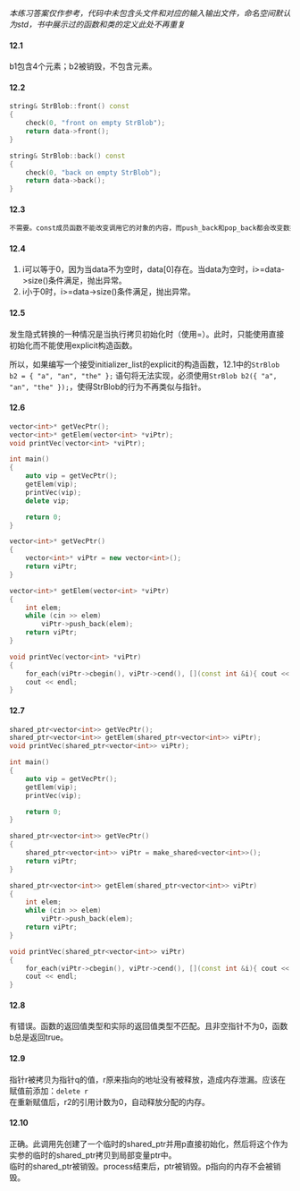 *本练习答案仅作参考，代码中未包含头文件和对应的输入输出文件，命名空间默认为std，书中展示过的函数和类的定义此处不再重复*

#### 12.1

b1包含4个元素；b2被销毁，不包含元素。

#### 12.2

```CPP
string& StrBlob::front() const
{
    check(0, "front on empty StrBlob");
    return data->front();
}

string& StrBlob::back() const
{
    check(0, "back on empty StrBlob");
    return data->back();
}
```

#### 12.3

```CPP
不需要。const成员函数不能改变调用它的对象的内容，而push_back和pop_back都会改变数据成员data。
```

#### 12.4

1. i可以等于0，因为当data不为空时，data[0]存在。当data为空时，i>=data->size()条件满足，抛出异常。
2. i小于0时，i>=data->size()条件满足，抛出异常。

#### 12.5

发生隐式转换的一种情况是当执行拷贝初始化时（使用=）。此时，只能使用直接初始化而不能使用explicit构造函数。  

所以，如果编写一个接受initializer_list的explicit的构造函数，12.1中的`StrBlob b2 = { "a", "an", "the" };`
语句将无法实现，必须使用`StrBlob b2({ "a", "an", "the" });`，使得StrBlob的行为不再类似与指针。

#### 12.6

```CPP
vector<int>* getVecPtr();
vector<int>* getElem(vector<int> *viPtr);
void printVec(vector<int> *viPtr);

int main()
{
    auto vip = getVecPtr();
    getElem(vip);
    printVec(vip);
    delete vip;

    return 0;
}

vector<int>* getVecPtr()
{
    vector<int>* viPtr = new vector<int>();
    return viPtr;
}

vector<int>* getElem(vector<int> *viPtr)
{
    int elem;
    while (cin >> elem)
        viPtr->push_back(elem);
    return viPtr;
}

void printVec(vector<int> *viPtr)
{
    for_each(viPtr->cbegin(), viPtr->cend(), [](const int &i){ cout << i << " "; });
    cout << endl;
}
```

#### 12.7

```CPP
shared_ptr<vector<int>> getVecPtr();
shared_ptr<vector<int>> getElem(shared_ptr<vector<int>> viPtr);
void printVec(shared_ptr<vector<int>> viPtr);

int main()
{
    auto vip = getVecPtr();
    getElem(vip);
    printVec(vip);

    return 0;
}

shared_ptr<vector<int>> getVecPtr()
{
    shared_ptr<vector<int>> viPtr = make_shared<vector<int>>();
    return viPtr;
}

shared_ptr<vector<int>> getElem(shared_ptr<vector<int>> viPtr)
{
    int elem;
    while (cin >> elem)
        viPtr->push_back(elem);
    return viPtr;
}

void printVec(shared_ptr<vector<int>> viPtr)
{
    for_each(viPtr->cbegin(), viPtr->cend(), [](const int &i){ cout << i << " "; });
    cout << endl;
}
```

#### 12.8

有错误。函数的返回值类型和实际的返回值类型不匹配。且非空指针不为0，函数b总是返回true。

#### 12.9

指针r被拷贝为指针q的值，r原来指向的地址没有被释放，造成内存泄漏。应该在赋值前添加：`delete r`  
在重新赋值后，r2的引用计数为0，自动释放分配的内存。

#### 12.10

正确。此调用先创建了一个临时的shared_ptr并用p直接初始化，然后将这个作为实参的临时的shared_ptr拷贝到局部变量ptr中。  
临时的shared_ptr被销毁。process结束后，ptr被销毁。p指向的内存不会被销毁。

